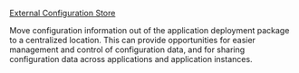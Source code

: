 [External Configuration Store](https://docs.microsoft.com/en-us/azure/architecture/patterns/external-configuration-store)


Move configuration information out of the application deployment package to a centralized location. This can provide opportunities for easier management and control of configuration data, and for sharing configuration data across applications and application instances.



